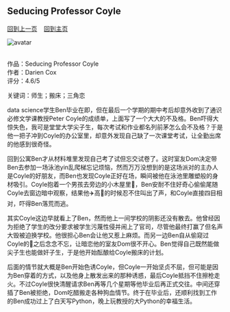 ## Seducing Professor Coyle
[回到上一页](https://boheme130.github.io/Reviews/)  &nbsp;&nbsp;  [回到主页](https://boheme130.github.io/Fiction.git.io/)

![avatar](https://fiverr-res.cloudinary.com/images/q_auto,f_auto/gigs/113208872/original/ed05c600b6286111f200856463782c01f8976d91/help-you-learn-python-programming-language.jpg)
<br>
<br>

作品：Seducing Professor Coyle<br>
作者：Darien Cox<br>
评分：4.6/5<br>

关键词：师生；搬床；三角恋

data science学生Ben毕业在即，但在最后一个学期的期中考后却意外收到了通识必修文学课教授Peter Coyle的成绩单，上面写了一个大大的不及格。Ben吓得大惊失色，我可是堂堂大学尖子生，每次考试和作业都名列前茅怎么会不及格？于是他一把子冲到Coyle的办公室里，却意外发现自己缺了一次课堂考试，让全勤出席的他感到很奇怪。

回到公寓Ben才从材料堆里发现自己考了试但忘交试卷了。这时室友Dom决定带Ben去参加一场泳池yin乱爬梯忘记烦恼，然而万万没想到的是这场派对的主办人是Coyle的好朋友，而Ben也发现Coyle正好在场，瞬间被他在泳池里雕塑般的身材吸引。Coyle抱着一个男孩去旁边的小木屋里🍆，Ben安耐不住好奇心偷偷尾随Coyle去窗边暗中观察，结果他✈️高🌊的时候忍不住叫出了声，和Coyle直接四目相对，吓得Ben落荒而逃。

其实Coyle这边早就看上了Ben，然而他上一间学校的阴影还没有散去。他曾经因为拒绝了学生的改分要求被学生污蔑性侵并闹上了官司，尽管他最终打赢了但名声大毁被迫换学校。他很担心Ben会让他又惹上麻烦。而另一边Ben自从偷窥过Coyle的🍆之后念念不忘，让暗恋他的室友Dom很不开心。Ben觉得自己既然能做尖子生也能做奸子生，于是他开始酝酿给Coyle搬床的计划。

后面的情节就大概是Ben开始色诱Coyle，但Coyle一开始坚贞不屈，但可能是因为Ben穿着的方式，以及他身上散发出来的那种诱惑，最后Coyle抵挡不住擦枪走火。不过Coyle很快清醒请求Ben再等几个星期等他毕业后再正式交往。中间还穿插了Ben被拒绝，Dom吃醋搬走各种狗血情节。终于在毕业后，还顺利找到工作的Ben成功过上了白天写Python，晚上玩教授的大Python的幸福生活。
